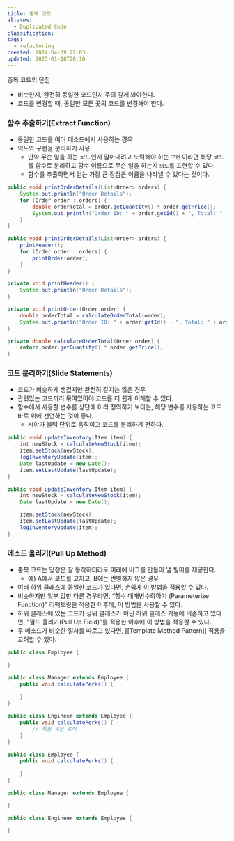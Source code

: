 ```yaml
---
title: 중복 코드
aliases:
  - Duplicated Code
classification: 
tags:
  - refactoring
created: 2024-04-09 22:03
updated: 2025-01-18T20:16
---
```

중복 코드의 단점
- 비슷한지, 완전히 동일한 코드인지 주의 깊게 봐야한다.
- 코드를 변경할 때, 동일한 모든 곳의 코드를 변경해야 한다.

### 함수 추출하기(Extract Function)
- 동일한 코드를 여러 메소드에서 사용하는 경우
- 의도와 구현을 분리하기 사용
	- 만약 무슨 일을 하는 코드인지 알아내려고 노력해야 하는 `구현` 이라면 해당 코드를 함수로 분리하고 함수 이름으로 무슨 일을 하는지 `의도`를 표현할 수 있다.
	- 함수를 추출하면서 얻는 가장 큰 장점은 이름을 나타낼 수 있다는 것이다.

```java
public void printOrderDetails(List<Order> orders) {
    System.out.println("Order Details");
    for (Order order : orders) {
        double orderTotal = order.getQuantity() * order.getPrice();
        System.out.println("Order ID: " + order.getId() + ", Total: " + orderTotal);
    }
}
```

```java
public void printOrderDetails(List<Order> orders) {
    printHeader();
    for (Order order : orders) {
        printOrder(order);
    }
}

private void printHeader() {
    System.out.println("Order Details");
}

private void printOrder(Order order) {
    double orderTotal = calculateOrderTotal(order);
    System.out.println("Order ID: " + order.getId() + ", Total: " + orderTotal);
}

private double calculateOrderTotal(Order order) {
    return order.getQuantity() * order.getPrice();
}
```

### 코드 분리하기(Slide Statements)
- 코드가 비슷하게 생겼지만 완전히 같지는 않은 경우
- 관련있는 코드끼리 묶여있어야 코드를 더 쉽게 이해할 수 있다.
- 함수에서 사용할 변수를 상단에 미리 정의하기 보다는, 해당 변수를 사용하는 코드 바로 위에 선언하는 것이 좋다.
	- 시야가 블럭 단위로 움직이고 코드를 분리하기 편하다.

```java
public void updateInventory(Item item) {
    int newStock = calculateNewStock(item);
    item.setStock(newStock);
    logInventoryUpdate(item);
    Date lastUpdate = new Date();
    item.setLastUpdate(lastUpdate);
}
```

```java
public void updateInventory(Item item) {
    int newStock = calculateNewStock(item);
    Date lastUpdate = new Date();

    item.setStock(newStock);
    item.setLastUpdate(lastUpdate);
    logInventoryUpdate(item);
}
```

### 메소드 올리기(Pull Up Method)
- 중복 코드는 당장은 잘 동작하더라도 미래에 버그를 만들어 낼 빌미를 제공한다.
	- 예) A에서 코드를 고치고, B에는 반영하지 않은 경우
- 여러 하위 클래스에 동일한 코드가 있다면, 손쉽게 이 방법을 적용할 수 있다.
- 비슷하지만 일부 값만 다른 경우라면, “함수 매개변수화하기 (Parameterize Function)” 리팩토링을 적용한 이후에, 이 방법을 사용할 수 있다.
- 하위 클래스에 있는 코드가 상위 클래스가 아닌 하위 클래스 기능에 의존하고 있다면, “필드 올리기(Pull Up Field)”를 적용한 이후에 이 방법을 적용할 수 있다.
- 두 메소드가 비슷한 절차를 따르고 있다면, [[Template Method Pattern]] 적용을 고려할 수 있다.

```java
public class Employee {

}

public class Manager extends Employee {
    public void calculatePerks() {
    
    }
}

public class Engineer extends Employee {
    public void calculatePerks() {
        // 특권 계산 로직
    }
}
```

```java
public class Employee {
    public void calculatePerks() {
    
    }
}

public class Manager extends Employee {

}

public class Engineer extends Employee {

}
```
